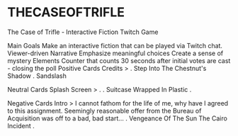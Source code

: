 # THECASEOFTRIFLE
The Case of Trifle - Interactive Fiction Twitch Game


Main Goals
Make an interactive fiction that can be played via Twitch chat.
Viewer-driven Narrative
Emphasize meaningful choices
Create a sense of mystery
Elements
Counter that counts 30 seconds after initial votes are cast - closing the poll
Positive Cards
Credits > . Step Into The Chestnut's Shadow . Sandslash

Neutral Cards
Splash Screen > . . Suitcase Wrapped In Plastic .

Negative Cards
Intro > I cannot fathom for the life of me, why have I agreed to this assignment. Seemingly reasonable offer from the Bureau of Acquisition was off to a bad, bad start... . Vengeance Of The Sun The Cairo Incident .
